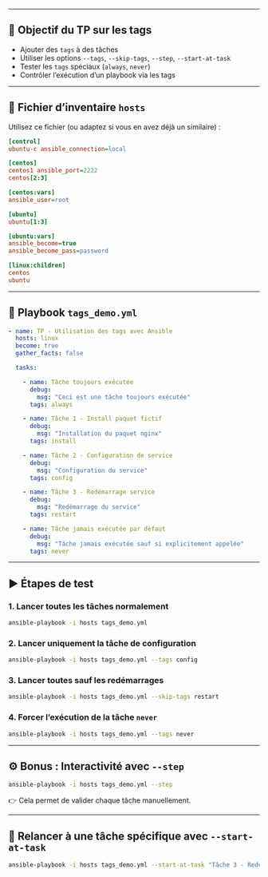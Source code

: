 
---

## 🧪 Objectif du TP sur les tags

- Ajouter des `tags` à des tâches
- Utiliser les options `--tags`, `--skip-tags`, `--step`, `--start-at-task`
- Tester les `tags` spéciaux (`always`, `never`)
- Contrôler l’exécution d’un playbook via les tags

---

## 📁 Fichier d’inventaire `hosts`

Utilisez ce fichier (ou adaptez si vous en avez déjà un similaire) :

```ini
[control]
ubuntu-c ansible_connection=local

[centos]
centos1 ansible_port=2222
centos[2:3]

[centos:vars]
ansible_user=root

[ubuntu]
ubuntu[1:3]

[ubuntu:vars]
ansible_become=true
ansible_become_pass=password

[linux:children]
centos
ubuntu
```

---

## 🧩 Playbook `tags_demo.yml`

```yaml
- name: TP - Utilisation des tags avec Ansible
  hosts: linux
  become: true
  gather_facts: false

  tasks:

    - name: Tâche toujours exécutée
      debug:
        msg: "Ceci est une tâche toujours exécutée"
      tags: always

    - name: Tâche 1 - Install paquet fictif
      debug:
        msg: "Installation du paquet nginx"
      tags: install

    - name: Tâche 2 - Configuration de service
      debug:
        msg: "Configuration du service"
      tags: config

    - name: Tâche 3 - Redémarrage service
      debug:
        msg: "Redémarrage du service"
      tags: restart

    - name: Tâche jamais exécutée par défaut
      debug:
        msg: "Tâche jamais exécutée sauf si explicitement appelée"
      tags: never
```

---

## ▶️ Étapes de test

### 1. Lancer toutes les tâches normalement

```bash
ansible-playbook -i hosts tags_demo.yml
```

### 2. Lancer uniquement la tâche de configuration

```bash
ansible-playbook -i hosts tags_demo.yml --tags config
```

### 3. Lancer toutes sauf les redémarrages

```bash
ansible-playbook -i hosts tags_demo.yml --skip-tags restart
```

### 4. Forcer l’exécution de la tâche `never`

```bash
ansible-playbook -i hosts tags_demo.yml --tags never
```

---

## ⚙️ Bonus : Interactivité avec `--step`

```bash
ansible-playbook -i hosts tags_demo.yml --step
```

👉 Cela permet de valider chaque tâche manuellement.

---

## 🎯 Relancer à une tâche spécifique avec `--start-at-task`

```bash
ansible-playbook -i hosts tags_demo.yml --start-at-task "Tâche 3 - Redémarrage service"
```


